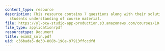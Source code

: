 ```yaml
---
content_type: resource
description: This resource contains 7 questions along with their solution to test
  students understanding of course material.
file: https://ol-ocw-studio-app-production.s3.amazonaws.com/courses/10-34-numerical-methods-applied-to-chemical-engineering-fall-2005/c36bada5de30808b198e97913ffccdfd_exam2_soln.pdf
file_type: application/pdf
resourcetype: Document
title: exam2_soln.pdf
uid: c36bada5-de30-808b-198e-97913ffccdfd
---
```


